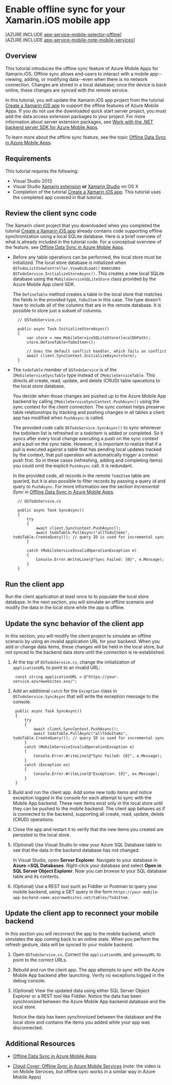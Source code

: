<properties
    pageTitle="Enable offline sync for your Azure Mobile App (Xamarin iOS)"
    description="Learn how to use App Service Mobile App to cache and sync offline data in your Xamarin iOS application"
    documentationCenter="xamarin"
    authors="wesmc7777"
    manager="dwrede"
    editor=""
    services="app-service\mobile"/>

<tags
    ms.service="app-service-mobile"
    ms.workload="mobile"
    ms.tgt_pltfrm="mobile-xamarin-ios"
    ms.devlang="dotnet"
    ms.topic="article"
	ms.date="12/02/2015"
    ms.author="wesmc"/>

# Enable offline sync for your Xamarin.iOS mobile app

[AZURE.INCLUDE [app-service-mobile-selector-offline](../../includes/app-service-mobile-selector-offline.md)]
&nbsp;  
[AZURE.INCLUDE [app-service-mobile-note-mobile-services](../../includes/app-service-mobile-note-mobile-services.md)]

## Overview

This tutorial introduces the offline sync feature of Azure Mobile Apps for Xamarin.iOS. Offline sync allows end-users to interact with a mobile app--viewing, adding, or modifying data--even when there is no network connection. Changes are stored in a local database; once the device is back online, these changes are synced with the remote service.

In this tutorial, you will update the Xamarin.iOS app project from the tutorial [Create a Xamarin iOS app] to support the offline features of Azure Mobile Apps. If you do not use the downloaded quick start server project, you must add the data access extension packages to your project. For more information about server extension packages, see [Work with the .NET backend server SDK for Azure Mobile Apps](app-service-mobile-dotnet-backend-how-to-use-server-sdk.md). 

To learn more about the offline sync feature, see the topic [Offline Data Sync in Azure Mobile Apps].

## Requirements

This tutorial requires the following:

* Visual Studio 2013
* Visual Studio [Xamarin extension] **or** [Xamarin Studio] on OS X
* Completion of the tutorial [Create a Xamarin iOS app]. This tutorial uses the completed app covered in that tutorial.

## Review the client sync code

The Xamarin client project that you downloaded when you completed the tutorial [Create a Xamarin iOS app] already contains code supporting offline synchronization using a local SQLite database. Here is a brief overview of what is already included in the tutorial code. For a conceptual overview of the feature, see [Offline Data Sync in Azure Mobile Apps].

* Before any table operations can be performed, the local store must be initialized. The local store database is initialized when `QSTodoListViewController.ViewDidLoad()` executes `QSTodoService.InitializeStoreAsync()`. This creates a new local SQLite database using the `MobileServiceSQLiteStore` class provided by the Azure Mobile App client SDK. 

	The `DefineTable` method creates a table in the local store that matches the fields in the provided type, `ToDoItem` in this case. The type doesn't have to include all of the columns that are in the remote database. It is possible to store just a subset of columns.  

		// QSTodoService.cs

        public async Task InitializeStoreAsync()
        {
            var store = new MobileServiceSQLiteStore(localDbPath);
            store.DefineTable<ToDoItem>();

            // Uses the default conflict handler, which fails on conflict
            await client.SyncContext.InitializeAsync(store);
        }


* The `todoTable` member of `QSTodoService` is of the `IMobileServiceSyncTable` type instead of `IMobileServiceTable`. This directs all create, read, update, and delete (CRUD) table operations to the local store database. 
 
	You decide when those changes are pushed up to the Azure Mobile App backend by calling `IMobileServiceSyncContext.PushAsync()` using the sync context for the client connection. The sync context helps preserve table relationships by tracking and pushing changes in all tables a client app has modified when `PushAsync` is called. 

	The provided code calls `QSTodoService.SyncAsync()` to sync whenever the todoitem list is refreshed or a todoitem is added or completed. So it syncs after every local change executing a push on the sync context and a pull on the sync table. However, it is important to realize that if a pull is executed against a table that has pending local updates tracked by the context, that pull operation will automatically trigger a context push first. So in these cases (refreshing, adding and completing items) you could omit the explicit `PushAsync` call. It is redundant.

    In the provided code, all records in the remote `TodoItem` table are queried, but it is also possible to filter records by passing a query id and query to `PushAsync`. For more information see the section *Incremental Sync* in [Offline Data Sync in Azure Mobile Apps].

	<!-- Need updated conflict handling info : `InitializeAsync` uses the default conflict handler, which fails whenever there is a conflict. To provide a custom conflict handler, see the tutorial [Handling conflicts with offline support for Mobile Services].
 	-->


		// QSTodoService.cs

        public async Task SyncAsync()
        {
            try
            {
                await client.SyncContext.PushAsync();
                await todoTable.PullAsync("allTodoItems", todoTable.CreateQuery()); // query ID is used for incremental sync
            }

            catch (MobileServiceInvalidOperationException e)
            {
                Console.Error.WriteLine(@"Sync Failed: {0}", e.Message);
            }
        }


## Run the client app

Run the client application at least once to to populate the local store database. In the next section, you will simulate an offline scenario and modify the data in the local store while the app is offline.


## Update the sync behavior of the client app

In this section, you will modify the client project to simulate an offline scenario by using an invalid application URL for your backend. When you add or change data items, these changes will be held in the local store, but not synced to the backend data store until the connection is re-established.

1. At the top of `QSTodoService.cs`, change the initialization of `applicationURL` to point to an invalid URL:

        const string applicationURL = @"https://your-service.azurewebsites.xxx/"; 


2. Add an additional `catch` for the `Exception` class in `QSTodoService.SyncAsync` that will write the exception message to the console. 

        public async Task SyncAsync()
        {
            try
            {
                await client.SyncContext.PushAsync();
                await todoTable.PullAsync("allTodoItems", todoTable.CreateQuery()); // query ID is used for incremental sync
            }
            catch (MobileServiceInvalidOperationException e)
            {
                Console.Error.WriteLine(@"Sync Failed: {0}", e.Message);
            }
            catch (Exception ex)
            {
                Console.Error.WriteLine(@"Exception: {0}", ex.Message);
            }
        }

3. Build and run the client app. Add some new todo items and notice exception logged in the console for each attempt to sync with the Mobile App backend. These new items exist only in the local store until they can be pushed to the mobile backend. The client app behaves as if is connected to the backend, supporting all create, read, update, delete (CRUD) operations.

4. Close the app and restart it to verify that the new items you created are persisted to the local store.

5. (Optional) Use Visual Studio to view your Azure SQL Database table to see that the data in the backend database has not changed. 

	In Visual Studio, open **Server Explorer**. Navigate to your database in **Azure**->**SQL Databases**. Right-click your database and select **Open in SQL Server Object Explorer**. Now you can browse to your SQL database table and its contents.

6. (Optional) Use a REST tool such as Fiddler or Postman to query your mobile backend, using a GET query in the form `https://your-mobile-app-backend-name.azurewebsites.net/tables/TodoItem`. 

## Update the client app to reconnect your mobile backend

In this section you will reconnect the app to the mobile backend, which simulates the app coming back to an online state. When you perform the refresh gesture, data will be synced to your mobile backend.

1. Open `QSTodoService.cs`. Correct the `applicationURL` and `gatewayURL` to point to the correct URLs.

2. Rebuild and run the client app. The app attempts to sync with the Azure Mobile App backend after launching. Verify no exceptions logged in the debug console.

3. (Optional) View the updated data using either SQL Server Object Explorer or a REST tool like Fiddler. Notice the data has been synchronized between the Azure Mobile App backend database and the local store.

    Notice the data has been synchronized between the database and the local store and contains the items you added while your app was disconnected.

## Additional Resources

* [Offline Data Sync in Azure Mobile Apps]

* [Cloud Cover: Offline Sync in Azure Mobile Services] \(note: the video is on Mobile Services, but offline sync works in a similar way in Azure Mobile Apps\)    

<!-- ##Summary

[AZURE.INCLUDE [mobile-services-offline-summary-csharp](../../includes/mobile-services-offline-summary-csharp.md)]

## Next steps

* [Handling conflicts with offline support for Mobile Services]

* [How to use the Xamarin Component client for Azure Mobile Services]
 -->

<!-- Images -->

<!-- URLs. -->
[Create a Xamarin iOS app]: ../app-service-mobile-xamarin-ios-get-started.md
[Offline Data Sync in Azure Mobile Apps]: ../app-service-mobile-offline-data-sync.md

[How to use the Xamarin Component client for Azure Mobile Services]: ../partner-xamarin-mobile-services-how-to-use-client-library.md

[Xamarin Studio]: http://xamarin.com/download
[Xamarin extension]: http://xamarin.com/visual-studio
 
[Cloud Cover: Offline Sync in Azure Mobile Services]: http://channel9.msdn.com/Shows/Cloud+Cover/Episode-155-Offline-Storage-with-Donna-Malayeri
